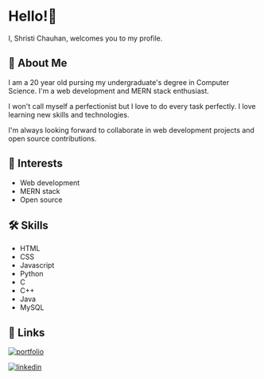 
# Hello!👋
I, Shristi Chauhan, welcomes you to my profile.

## 🚀 About Me
I am a 20 year old pursing my undergraduate's degree in Computer Science. 
I'm a web development and MERN stack enthusiast.

I won't call myself a perfectionist but I love to do every task perfectly. I love learning new skills and technologies.

I'm always looking forward to collaborate in web development projects and open source contributions.

## 🙌 Interests
* Web development
* MERN stack
* Open source



## 🛠 Skills
* HTML
* CSS
* Javascript
* Python
* C
* C++
* Java
* MySQL

## 🔗 Links
[![portfolio](https://img.shields.io/badge/my_portfolio-000?style=for-the-badge&logo=ko-fi&logoColor=white)](https://sites.google.com/view/shristi-chauhan-portfolio/home)

[![linkedin](https://img.shields.io/badge/linkedin-0A66C2?style=for-the-badge&logo=linkedin&logoColor=white)](https://www.linkedin.com/in/shristi-chauhan-09165026b/)
